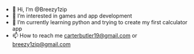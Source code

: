 - 👋 Hi, I’m @Breezy1zip
- 👀 I’m interested in games and app development 
- 🌱 I’m currently learning python and trying to create my first calculator app
- 📫 How to reach me carterbutler19@gmail.com or breezy1zip@gmail.com 

<!---
Breezy1zip/Breezy1zip is a ✨ special ✨ repository because its `README.md` (this file) appears on your GitHub profile.
You can click the Preview link to take a look at your changes.
--->
